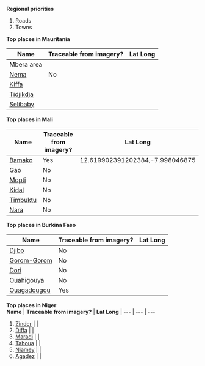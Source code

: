 **Regional priorities**  
1. Roads  
2. Towns  

**Top places in Mauritania**  

**Name** | **Traceable from imagery?** | **Lat Long** 
--- | --- | ---
Mbera area    |
[Nema](http://smit1678.github.com/compare-map/#16.634218156697948,-7.2894287109375,10)           | No | 
[Kiffa](http://smit1678.github.com/compare-map/#16.5684158228002,-11.3323974609375,10)           | | 
[Tidjikdja](http://smit1678.github.com/compare-map/#18.458116799979834,-11.479339599609375,10)   | |
[Selibaby](http://smit1678.github.com/compare-map/#15.177849598960828,-12.231903076171875,11)    | |

**Top places in Mali**  

**Name** | **Traceable from imagery?** | **Lat Long** 
--- | --- | ---
[Bamako](http://smit1678.github.com/compare-map/#12.619902391202384,-7.998046875,11)             |Yes |12.619902391202384,-7.998046875
[Gao](http://smit1678.github.com/compare-map/#16.26296475168935,-0.05218505859375,12)           |No |
[Mopti](http://smit1678.github.com/compare-map/#14.499256024226487,-4.219951629638672,13)       |No | 
[Kidal](http://smit1678.github.com/compare-map/#18.43450478075634,1.410369873046875,12)         |No |
[Timbuktu](http://smit1678.github.com/compare-map/#16.71282233768074,-3.01025390625,11)         |No |
[Nara](http://smit1678.github.com/compare-map/#15.204190033570118,-7.2784423828125,12)          |No |

**Top places in Burkina Faso**  

**Name** | **Traceable from imagery?** | **Lat Long** 
--- | --- | ---
[Djibo](http://smit1678.github.com/compare-map/#14.050165065351221,-0.061798095703125,12)        | No |
[Gorom-Gorom](http://smit1678.github.com/compare-map/#14.429526639732291,-0.245819091796875,12)  | No |
[Dori](http://smit1678.github.com/compare-map/#14.085882077197535,-1.63421630859375,13)          | No |
[Ouahigouya](http://smit1678.github.com/compare-map/#13.56765386529802,-2.4145889282226562,13)   | No |
[Ouagadougou](http://smit1678.github.com/compare-map/#12.373706441977669,-1.5432357788085938,12) | Yes |

**Top places in Niger**    
**Name** | **Traceable from imagery?** | **Lat Long** |
--- | --- | --- 
1. [Zinder](http://smit1678.github.com/compare-map/#13.792905546782213,8.945960998535156,12)  | |
2. [Diffa](http://smit1678.github.com/compare-map/#13.334588374829778,12.612133026123047,13)  | |
3. [Maradi](http://smit1678.github.com/compare-map/#13.53886688689105,7.1006011962890625,11)  | |
4. [Tahoua](http://smit1678.github.com/compare-map/#14.875944073464613,5.273094177246094,12)  | |
5. [Niamey](http://smit1678.github.com/compare-map/#13.521676479105523,2.110748291015625,12)  | |
6. [Agadez](http://smit1678.github.com/compare-map/#16.94302128350981,7.936592102050781,12)   | |